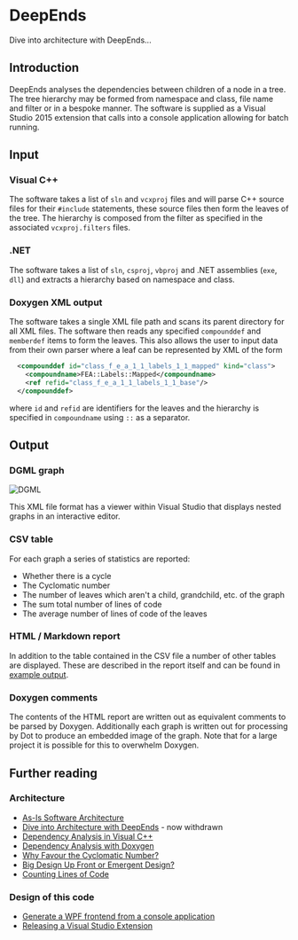 # DeepEnds

Dive into architecture with DeepEnds...

## Introduction
DeepEnds analyses the dependencies between children of a node in a tree. 
The tree hierarchy may be formed from namespace and class, file name and filter or in a bespoke manner. 
The software is supplied as a Visual Studio 2015 extension that calls into a console application allowing for batch running.

## Input

### Visual C++
The software takes a list of `sln` and `vcxproj` files and will parse C++ source files for their `#include` statements, 
these source files then form the leaves of the tree. 
The hierarchy is composed from the filter as specified in the associated `vcxproj.filters` files.

### .NET
The software takes a list of `sln`, `csproj`, `vbproj` and .NET assemblies (`exe`, `dll`) and extracts a hierarchy based on namespace and class.

### Doxygen XML output
The software takes a single XML file path and scans its parent directory for all XML files. 
The software then reads any specified `compounddef` and `memberdef` items to form the leaves. 
This also allows the user to input data from their own parser where a leaf can be represented by XML of the form

```xml
  <compounddef id="class_f_e_a_1_1_labels_1_1_mapped" kind="class">
    <compoundname>FEA::Labels::Mapped</compoundname>
    <ref refid="class_f_e_a_1_1_labels_1_1_base"/>
  </compounddef>
```

where `id` and `refid` are identifiers for the leaves and the hierarchy is specified in `compoundname` using `::` as a separator.

## Output

### DGML graph

![DGML](https://github.com/zebmason/DeepEnds/raw/master/Doc/dgml.png)

This XML file format has a viewer within Visual Studio that displays nested graphs in an interactive editor.

### CSV table

For each graph a series of statistics are reported:

* Whether there is a cycle
* The Cyclomatic number
* The number of leaves which aren't a child, grandchild, etc. of the graph
* The sum total number of lines of code
* The average number of lines of code of the leaves

### HTML / Markdown report

In addition to the table contained in the CSV file a number of other tables are displayed.
These are described in the report itself and can be found in [example output](Doc/Generated/DeepEndsDoc.md).

### Doxygen comments

The contents of the HTML report are written out as equivalent comments to be parsed by Doxygen.
Additionally each graph is written out for processing by Dot to produce an embedded image of the graph.
Note that for a large project it is possible for this to overwhelm Doxygen.

## Further reading

### Architecture
* [As-Is Software Architecture](http://www.codeproject.com/Articles/1098935/As-Is-Software-Architecture)
* [Dive into Architecture with DeepEnds](http://htmlpreview.github.com/?https://github.com/zebmason/DeepEnds/blob/master/Doc/userguide.html) - now withdrawn
* [Dependency Analysis in Visual C++](http://www.codeproject.com/Articles/1137021/Dependency-Analysis-in-Visual-Cplusplus)
* [Dependency Analysis with Doxygen](https://www.codeproject.com/Articles/1155619/Dependency-Analysis-with-Doxygen)
* [Why Favour the Cyclomatic Number?](http://www.codeproject.com/Tips/1116433/Why-Favour-the-Cyclomatic-Number)
* [Big Design Up Front or Emergent Design?](https://www.codeproject.com/Tips/1158303/Big-Design-Up-Front-or-Emergent-Design)
* [Counting Lines of Code](http://www.codeproject.com/Tips/1136171/Counting-Lines-of-Code)

### Design of this code
* [Generate a WPF frontend from a console application](https://www.codeproject.com/Articles/1147415/Generate-a-WPF-frontend-from-a-console-application)
* [Releasing a Visual Studio Extension](http://www.codeproject.com/Tips/1136303/Releasing-a-Visual-Studio-Extension)
